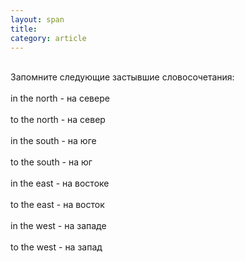 ```yaml
---
layout: span
title: 
category: article
---
```

<span class="rules"><br>Запомните следующие застывшие словосочетания:<br><br>
in the north - на севере<br><br>
	to the north - на север<br><br>
in the south - на юге<br><br>
	to the south - на юг<br><br>
in the east - на востоке<br><br>
	to the east - на восток<br><br>
in the west - на западе<br><br>
	to the west - на запад<br></span>